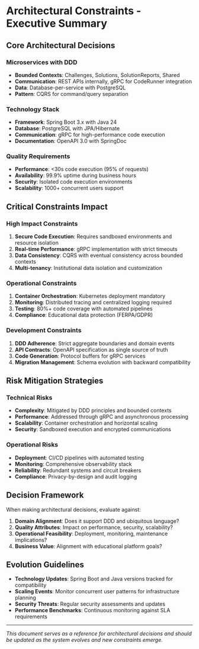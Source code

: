 # Architectural Constraints - Executive Summary

## Core Architectural Decisions

### **Microservices with DDD**
- **Bounded Contexts**: Challenges, Solutions, SolutionReports, Shared
- **Communication**: REST APIs internally, gRPC for CodeRunner integration
- **Data**: Database-per-service with PostgreSQL
- **Pattern**: CQRS for command/query separation

### **Technology Stack**
- **Framework**: Spring Boot 3.x with Java 24
- **Database**: PostgreSQL with JPA/Hibernate
- **Communication**: gRPC for high-performance code execution
- **Documentation**: OpenAPI 3.0 with SpringDoc

### **Quality Requirements**
- **Performance**: <30s code execution (95% of requests)
- **Availability**: 99.9% uptime during business hours
- **Security**: Isolated code execution environments
- **Scalability**: 1000+ concurrent users support

## Critical Constraints Impact

### **High Impact Constraints**
1. **Secure Code Execution**: Requires sandboxed environments and resource isolation
2. **Real-time Performance**: gRPC implementation with strict timeouts
3. **Data Consistency**: CQRS with eventual consistency across bounded contexts
4. **Multi-tenancy**: Institutional data isolation and customization

### **Operational Constraints**
1. **Container Orchestration**: Kubernetes deployment mandatory
2. **Monitoring**: Distributed tracing and centralized logging required
3. **Testing**: 80%+ code coverage with automated pipelines
4. **Compliance**: Educational data protection (FERPA/GDPR)

### **Development Constraints**
1. **DDD Adherence**: Strict aggregate boundaries and domain events
2. **API Contracts**: OpenAPI specification as single source of truth
3. **Code Generation**: Protocol buffers for gRPC services
4. **Migration Management**: Schema evolution with backward compatibility

## Risk Mitigation Strategies

### **Technical Risks**
- **Complexity**: Mitigated by DDD principles and bounded contexts
- **Performance**: Addressed through gRPC and asynchronous processing
- **Scalability**: Container orchestration and horizontal scaling
- **Security**: Sandboxed execution and encrypted communications

### **Operational Risks**
- **Deployment**: CI/CD pipelines with automated testing
- **Monitoring**: Comprehensive observability stack
- **Reliability**: Redundant systems and circuit breakers
- **Compliance**: Privacy-by-design and audit logging

## Decision Framework

When making architectural decisions, evaluate against:
1. **Domain Alignment**: Does it support DDD and ubiquitous language?
2. **Quality Attributes**: Impact on performance, security, scalability?
3. **Operational Feasibility**: Deployment, monitoring, maintenance implications?
4. **Business Value**: Alignment with educational platform goals?

## Evolution Guidelines

- **Technology Updates**: Spring Boot and Java versions tracked for compatibility
- **Scaling Events**: Monitor concurrent user patterns for infrastructure planning
- **Security Threats**: Regular security assessments and updates
- **Performance Benchmarks**: Continuous monitoring against SLA requirements

---

*This document serves as a reference for architectural decisions and should be updated as the system evolves and new constraints emerge.*